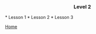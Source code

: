 <h3><center>Level 2</center></h3>
* Lesson 1
* Lesson 2
* Lesson 3

[Home](https://teacher-viet.github.io/)
